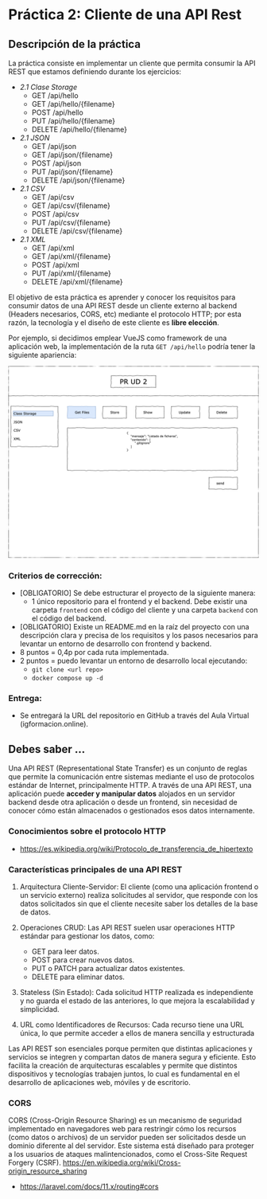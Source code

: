 # Práctica 2: Cliente de una API Rest

## Descripción de la práctica

La práctica consiste en implementar un cliente que permita consumir la API REST que estamos definiendo durante los ejercicios:

-  *2.1 Clase Storage*
    - GET /api/hello
    - GET /api/hello/{filename}
    - POST /api/hello
    - PUT /api/hello/{filename}
    - DELETE /api/hello/{filename}
-  *2.1 JSON*
    - GET /api/json
    - GET /api/json/{filename}
    - POST /api/json
    - PUT /api/json/{filename}
    - DELETE /api/json/{filename}
-  *2.1 CSV*
    - GET /api/csv
    - GET /api/csv/{filename}
    - POST /api/csv
    - PUT /api/csv/{filename}
    - DELETE /api/csv/{filename}
-  *2.1 XML*
    - GET /api/xml
    - GET /api/xml/{filename}
    - POST /api/xml
    - PUT /api/xml/{filename}
    - DELETE /api/xml/{filename}

El objetivo de esta práctica es aprender y conocer los requisitos para consumir datos de una API REST desde un cliente externo al backend (Headers necesarios, CORS, etc) mediante el protocolo HTTP; por esta razón, la tecnología y el diseño de este cliente es **libre elección**. 

Por ejemplo, si decidimos emplear VueJS como framework de una aplicación web, la implementación de la ruta `GET /api/hello` podría tener la siguiente apariencia:

![](getfiles.png)

### **Criterios de corrección:**

- [OBLIGATORIO] Se debe estructurar el proyecto de la siguiente manera:
    - 1 único repositorio para el frontend y el backend. Debe existir una carpeta `frontend` con el código del cliente y una carpeta `backend` con el código del backend.
- [OBLIGATORIO] Existe un README.md en la raíz del proyecto con una descripción clara y precisa de los requisitos y los pasos necesarios para levantar un entorno de desarrollo con frontend y backend.
- 8 puntos = 0,4p por cada ruta implementada.
- 2 puntos = puedo levantar un entorno de desarrollo local ejecutando:
    - `git clone <url repo>`
    - `docker compose up -d`

### **Entrega:**

- Se entregará la URL del repositorio en GitHub a través del Aula Virtual (igformacion.online).


## Debes saber ...

Una API REST (Representational State Transfer) es un conjunto de reglas que permite la comunicación entre sistemas mediante el uso de protocolos estándar de Internet, principalmente HTTP. A través de una API REST, una aplicación puede **acceder y manipular datos** alojados en un servidor backend desde otra aplicación o desde un frontend, sin necesidad de conocer cómo están almacenados o gestionados esos datos internamente.

### Conocimientos sobre el protocolo HTTP
- https://es.wikipedia.org/wiki/Protocolo_de_transferencia_de_hipertexto

### Características principales de una API REST

1. Arquitectura Cliente-Servidor: El cliente (como una aplicación frontend o un servicio externo) realiza solicitudes al servidor, que responde con los datos solicitados sin que el cliente necesite saber los detalles de la base de datos.

2. Operaciones CRUD: Las API REST suelen usar operaciones HTTP estándar para gestionar los datos, como:
    - GET para leer datos.
    - POST para crear nuevos datos.
    - PUT o PATCH para actualizar datos existentes.
    - DELETE para eliminar datos.

3. Stateless (Sin Estado): Cada solicitud HTTP realizada es independiente y no guarda el estado de las anteriores, lo que mejora la escalabilidad y simplicidad.

4. URL como Identificadores de Recursos: Cada recurso tiene una URL única, lo que permite acceder a ellos de manera sencilla y estructurada

Las API REST son esenciales porque permiten que distintas aplicaciones y servicios se integren y compartan datos de manera segura y eficiente. Esto facilita la creación de arquitecturas escalables y permite que distintos dispositivos y tecnologías trabajen juntos, lo cual es fundamental en el desarrollo de aplicaciones web, móviles y de escritorio.

### CORS

CORS (Cross-Origin Resource Sharing) es un mecanismo de seguridad implementado en navegadores web para restringir cómo los recursos (como datos o archivos) de un servidor pueden ser solicitados desde un dominio diferente al del servidor. Este sistema está diseñado para proteger a los usuarios de ataques malintencionados, como el Cross-Site Request Forgery (CSRF). https://en.wikipedia.org/wiki/Cross-origin_resource_sharing

- https://laravel.com/docs/11.x/routing#cors
